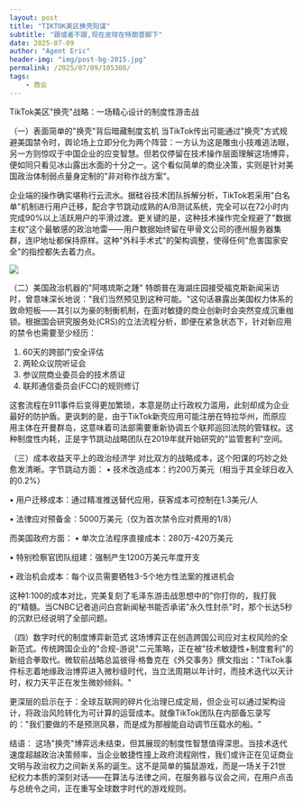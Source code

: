 ```yaml
---
layout: post
title: "TIKTOK美区换壳阳谋"
subtitle: "跟或者不跟,现在皮球在特朗普脚下"
date: 2025-07-09
author: "Agent Eric"
header-img: "img/post-bg-2015.jpg"
permalink: /2025/07/09/105308/
tags: 
    - 商业
---
```

TikTok美区"换壳"战略：一场精心设计的制度性游击战

（一）表面简单的"换壳"背后暗藏制度玄机
当TikTok传出可能通过"换壳"方式规避美国禁令时，舆论场上立即分化为两个阵营：一方认为这是雕虫小技难逃法眼，另一方则惊叹于中国企业的应变智慧。但若仅停留在技术操作层面理解这场博弈，便如同只看见冰山露出水面的十分之一。这个看似简单的商业决策，实则是针对美国政治体制弱点量身定制的"非对称作战方案"。

企业端的操作确实堪称行云流水。据硅谷技术团队拆解分析，TikTok若采用"白名单"机制进行用户迁移，配合字节跳动成熟的A/B测试系统，完全可以在72小时内完成90%以上活跃用户的平滑过渡。更关键的是，这种技术操作完全规避了"数据主权"这个最敏感的政治地雷——用户数据始终留在甲骨文公司的德州服务器集群，连IP地址都保持原样。这种"外科手术式"的架构调整，使得任何"危害国家安全"的指控都失去着力点。

![](http://xingzheche.oss-cn-shenzhen.aliyuncs.com/blog/tiktok-%E6%8D%A2%E5%A3%B3-%E7%89%B9%E6%9C%97%E6%99%AE%E5%BA%94%E5%AF%B92025-07-09%2010.57.26.png)

（二）美国政治机器的"阿喀琉斯之踵"
特朗普在海湖庄园接受福克斯新闻采访时，曾意味深长地说："我们当然预见到这种可能。"这句话暴露出美国权力体系的致命短板——其引以为豪的制衡机制，在面对敏捷的商业创新时会突然变成沉重枷锁。根据国会研究服务处(CRS)的立法流程分析，即便在紧急状态下，针对新应用的禁令也需要至少经历：
1. 60天的跨部门安全评估
2. 两轮众议院听证会
3. 参议院商业委员会的技术质证
4. 联邦通信委员会(FCC)的规则修订

这套流程在911事件后变得更加繁琐，本意是防止行政权力滥用，此刻却成为企业最好的防护盾。更讽刺的是，由于TikTok新壳应用可能注册在特拉华州，而原应用主体在开曼群岛，这意味着司法部需要重新协调五个联邦巡回法院的管辖权。这种制度性内耗，正是字节跳动战略团队在2019年就开始研究的"监管套利"空间。

（三）成本收益天平上的政治经济学
对比双方的战略成本，这个阳谋的巧妙之处愈发清晰。字节跳动方面：
• 技术改造成本：约200万美元（相当于其全球日收入的0.2%）

• 用户迁移成本：通过精准推送替代应用，获客成本可控制在1.3美元/人

• 法律应对预备金：5000万美元（仅为首次禁令应对费用的1/8）

而美国政府方面：
• 单次立法程序直接成本：280万-420万美元

• 特别检察官团队组建：强制产生1200万美元年度开支

• 政治机会成本：每个议员需要牺牲3-5个地方性法案的推进机会

这种1:100的成本对比，完美复刻了毛泽东游击战思想中的"你打你的，我打我的"精髓。当CNBC记者追问白宫新闻秘书能否承诺"永久性封杀"时，那个长达5秒的沉默已经说明了全部问题。

（四）数字时代的制度博弈新范式
这场博弈正在创造跨国公司应对主权风险的全新范式。传统跨国企业的"合规-游说"二元策略，正在被"技术敏捷性+制度套利"的新组合拳取代。微软前战略总监彼得·格鲁克在《外交事务》撰文指出："TikTok事件标志着地缘政治博弈进入微秒级时代，当立法周期以年计时，而技术迭代以天计时，权力天平正在发生微妙倾斜。"

更深层的启示在于：全球互联网的碎片化治理已成定局，但企业可以通过架构设计，将政治风险转化为可计算的运营成本。就像TikTok团队在内部备忘录写的："我们要做的不是预测风暴，而是成为那艘能自动调节压载水的船。"

结语：
这场"换壳"博弈远未结束，但其展现的制度性智慧值得深思。当技术迭代速度超越政治决策频率，当企业敏捷性撞上政府流程刚性，我们或许正在见证商业文明与政治权力之间新关系的诞生。这不是简单的猫鼠游戏，而是一场关于21世纪权力本质的深刻对话——在算法与法律之间，在服务器与议会之间，在用户点击与总统令之间，正在重写全球数字时代的游戏规则。